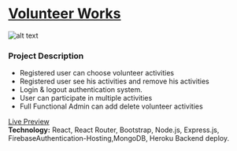 
# [ Volunteer Works ](https://volenteer-work.web.app/)
 
![alt text](https://i.ibb.co/Xt9hz4h/Volunteer-Works.png)

### Project Description
*	Registered user can choose volunteer activities
* Registered user see his activities and remove his activities 
* Login & logout authentication system.
* User can participate in multiple activities
* Full Functional Admin can add delete volunteer activities




[Live Preview](https://volenteer-work.web.app/ " Volunteer Works wev app.")    
__Technology:__ React, React Router, Bootstrap, Node.js, Express.js, FirebaseAuthentication-Hosting,MongoDB, Heroku Backend deploy.
         


